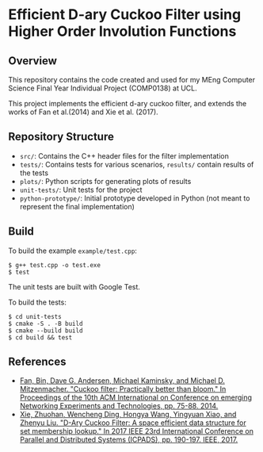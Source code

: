 # Efficient D-ary Cuckoo Filter using Higher Order Involution Functions

## Overview

This repository contains the code created and used for my MEng Computer Science Final Year Individual Project (COMP0138) at UCL.

This project implements the efficient d-ary cuckoo filter, and extends the works of Fan et al.(2014) and Xie et al. (2017).

## Repository Structure

- `src/`: Contains the C++ header files for the filter implementation
- `tests/`: Contains tests for various scenarios, `results/` contain results of the tests
- `plots/`: Python scripts for generating plots of results
- `unit-tests/`: Unit tests for the project
- `python-prototype/`: Initial prototype developed in Python (not meant to represent the final implementation)

## Build

To build the example `example/test.cpp`:
```
$ g++ test.cpp -o test.exe
$ test
```
The unit tests are built with Google Test. 

To build the tests:
```
$ cd unit-tests
$ cmake -S . -B build
$ cmake --build build
$ cd build && test
```


## References
- [Fan, Bin, Dave G. Andersen, Michael Kaminsky, and Michael D. Mitzenmacher. "Cuckoo filter: Practically better than bloom." In Proceedings of the 10th ACM International on Conference on emerging Networking Experiments and Technologies, pp. 75-88. 2014.](https://dl.acm.org/doi/pdf/10.1145/2674005.2674994)
- [Xie, Zhuohan, Wencheng Ding, Hongya Wang, Yingyuan Xiao, and Zhenyu Liu. "D-Ary Cuckoo Filter: A space efficient data structure for set membership lookup." In 2017 IEEE 23rd International Conference on Parallel and Distributed Systems (ICPADS), pp. 190-197. IEEE, 2017.](https://ieeexplore.ieee.org/abstract/document/8368364/?casa_token=kKW9LWWsVKIAAAAA:a3-OtOjQ_VfEsa7oLbDbRlSkxeIuPt5KqcAoEJDMQXJnnz-MYbdSeUujjdrIpI9payLtGnS7QQ)